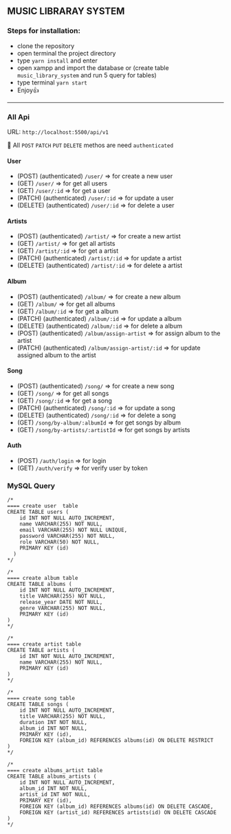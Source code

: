 <h2>MUSIC LIBRARAY SYSTEM</h2>

<h3>Steps for installation:</h3>

- clone the repository
- open terminal the project directory
- type `yarn install` and enter
- open xampp and import the database or (create table `music_library_system` and run 5 query for tables)
- type terminal `yarn start`
- Enjoy👍

<hr/>

<h3>All Api</h3>

<span>URL: `http://localhost:5500/api/v1`</span>

🔔 All `POST` `PATCH` `PUT` `DELETE` methos are need `authenticated`

<h4>User</h4>

- (POST) (authenticated) `/user/` => for create a new user
- (GET) `/user/` => for get all users
- (GET) `/user/:id` => for get a user
- (PATCH) (authenticated) `/user/:id` => for update a user
- (DELETE) (authenticated) `/user/:id` => for delete a user

<h4>Artists</h4>

- (POST) (authenticated) `/artist/` => for create a new artist
- (GET) `/artist/` => for get all artists
- (GET) `/artist/:id` => for get a artist
- (PATCH) (authenticated) `/artist/:id` => for update a artist
- (DELETE) (authenticated) `/artist/:id` => for delete a artist

<h4>Album</h4>

- (POST) (authenticated) `/album/` => for create a new album
- (GET) `/album/` => for get all albums
- (GET) `/album/:id` => for get a album
- (PATCH) (authenticated) `/album/:id` => for update a album
- (DELETE) (authenticated) `/album/:id` => for delete a album
- (POST) (authenticated) `/album/assign-artist` => for assign album to the artist
- (PATCH) (authenticated) `/album/assign-artist/:id` => for update assigned album to the artist

<h4>Song</h4>

- (POST) (authenticated) `/song/` => for create a new song
- (GET) `/song/` => for get all songs
- (GET) `/song/:id` => for get a song
- (PATCH) (authenticated) `/song/:id` => for update a song
- (DELETE) (authenticated) `/song/:id` => for delete a song
- (GET) `/song/by-album/:albumId` => for get songs by album
- (GET) `/song/by-artists/:artistId` => for get songs by artists

<h4>Auth</h4>

- (POST) `/auth/login` => for login
- (GET) `/auth/verify` => for verify user by token

<h3>MySQL Query</h3>

```
/*
==== create user  table
CREATE TABLE users (
    id INT NOT NULL AUTO_INCREMENT,
    name VARCHAR(255) NOT NULL,
    email VARCHAR(255) NOT NULL UNIQUE,
    password VARCHAR(255) NOT NULL,
    role VARCHAR(50) NOT NULL,
    PRIMARY KEY (id)
  )
*/

/*
==== create album table
CREATE TABLE albums (
    id INT NOT NULL AUTO_INCREMENT,
    title VARCHAR(255) NOT NULL,
    release_year DATE NOT NULL,
    genre VARCHAR(255) NOT NULL,
    PRIMARY KEY (id)
)
*/

/*
==== create artist table
CREATE TABLE artists (
    id INT NOT NULL AUTO_INCREMENT,
    name VARCHAR(255) NOT NULL,
    PRIMARY KEY (id)
)
*/

/*
==== create song table
CREATE TABLE songs (
    id INT NOT NULL AUTO_INCREMENT,
    title VARCHAR(255) NOT NULL,
    duration INT NOT NULL,
    album_id INT NOT NULL,
    PRIMARY KEY (id),
    FOREIGN KEY (album_id) REFERENCES albums(id) ON DELETE RESTRICT
)
*/

/*
==== create albums_artist table
CREATE TABLE albums_artists (
    id INT NOT NULL AUTO_INCREMENT,
    album_id INT NOT NULL,
    artist_id INT NOT NULL,
    PRIMARY KEY (id),
    FOREIGN KEY (album_id) REFERENCES albums(id) ON DELETE CASCADE,
    FOREIGN KEY (artist_id) REFERENCES artists(id) ON DELETE CASCADE
)
*/
```
